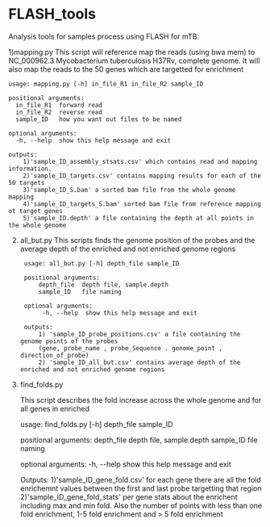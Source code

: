 # FLASH_tools
Analysis tools for samples process using FLASH for mTB. 

1)mapping.py
	This script will reference map the reads (using bwa mem) to NC_000962.3 Mycobacterium tuberculosis H37Rv, complete genome. It will also map the reads to the 50 genes which are targetted for enrichment


	usage: mapping.py [-h] in_file_R1 in_file_R2 sample_ID

	positional arguments:
	  in_file_R1  forward read
	  in_file_R2  reverse read
	  sample_ID   how you want out files to be named

	optional arguments:
	  -h, --help  show this help message and exit

	outputs: 
		1)'sample_ID_assembly_stsats.csv' which contains read and mapping information.
		2)'sample_ID_targets.csv' contains mapping results for each of the 50 targets
		3)'sample_ID_S.bam' a sorted bam file from the whole genome mapping
		4)'sample_ID_targets_S.bam' sorted bam file from reference mapping ot target genes
		5)'sample_ID.depth' a file containing the depth at all points in the whole genome

2) all_but.py
		This scripts finds the genome position of the probes and the average depth of the enriched and not enriched genome regions

		usage: all_but.py [-h] depth_file sample_ID

		positional arguments:
	  		depth_file  depth file, sample.depth
	  		sample_ID   file naming

		optional arguments:
	 		 -h, --help  show this help message and exit

	 	outputs: 
	 		1) 'sample_ID_probe_positions.csv' a file containing the genome points of the probes
	 		(gene, probe_name , probe_Sequence . genome_point , direction_of_probe)
	 		2) 'sample_ID_all_but.csv' contains average depth of the enriched and not enriched genome regions


3) find_folds.py

	This script describes the fold increase across the whole genome and for all genes in enriched

	usage: find_folds.py [-h] depth_file sample_ID

	positional arguments:
	  depth_file  depth file, sample.depth
	  sample_ID   file naming

	optional arguments:
  		-h, --help  show this help message and exit

 	Outputs:
 	1)'sample_ID_gene_fold.csv' for each gene there are all the fold enrichemnt values between the first and last probe targetting that region
 	2)'sample_ID_gene_fold_stats' per gene stats about the enrichent including max and min fold. Also the number of points with less than one fold enrichment, 1-5 fold enrichment and > 5 fold enrichment


